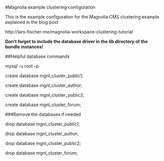 #Magnolia example clustering configuration

This is the example configuration for the Magnolia CMS clustering example explained in the blog post

http://lars-fischer-me/magnolia-workspace-clustering-tutorial

**Don't forget to include the database driver in the *lib* directory of the bundle instances!**

##Helpful database commands

mysql -u root -p

create database mgnl_cluster_public1;

create database mgnl_cluster_author;

create database mgnl_cluster_public2;

create database mgnl_cluster_forum;

###Remove the databases if needed

drop database mgnl_cluster_public1;

drop database mgnl_cluster_author;

drop database mgnl_cluster_public2;

drop database mgnl_cluster_forum;
